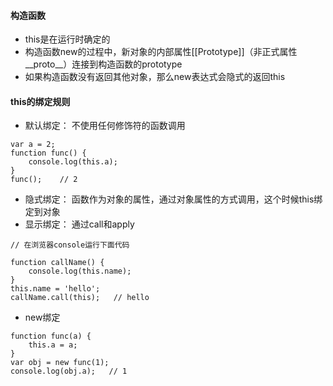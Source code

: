 #### 构造函数
* this是在运行时确定的
* 构造函数new的过程中，新对象的内部属性[[Prototype]]（非正式属性__proto__）连接到构造函数的prototype
* 如果构造函数没有返回其他对象，那么new表达式会隐式的返回this
#### this的绑定规则
* 默认绑定： 不使用任何修饰符的函数调用

```
var a = 2;
function func() {
    console.log(this.a);
}
func();    // 2
```

* 隐式绑定： 函数作为对象的属性，通过对象属性的方式调用，这个时候this绑定到对象
* 显示绑定： 通过call和apply

```
// 在浏览器console运行下面代码

function callName() {
    console.log(this.name);
}
this.name = 'hello';
callName.call(this);   // hello

```

* new绑定

```
function func(a) {
	this.a = a;
}
var obj = new func(1);
console.log(obj.a);   // 1
 
```
